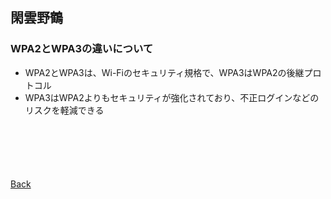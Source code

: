 ## 閑雲野鶴

### WPA2とWPA3の違いについて

- WPA2とWPA3は、Wi-Fiのセキュリティ規格で、WPA3はWPA2の後継プロトコル
- WPA3はWPA2よりもセキュリティが強化されており、不正ログインなどのリスクを軽減できる

<p style="margin-top: 100px;"></p>

[Back](./../../)
